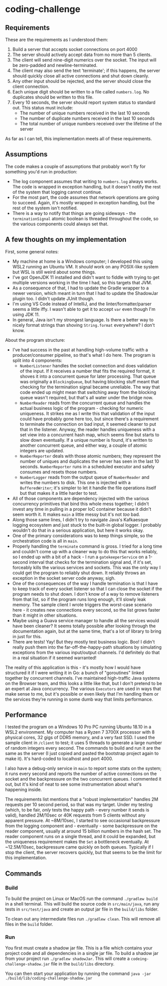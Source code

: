 # coding-challenge

## Requirements

These are the requirements as I understood them:

1. Build a server that accepts socket connections on port 4000
1. The server should actively accept data from no more than 5 clients.
1. The client will send nine-digit numerics over the socket. The input will be zero-padded and newline-terminated.
1. The client may also send the text 'terminate'; if this happens, the server should quickly close all active connections and shut down cleanly.
1. Any other input should be rejected, and the server should close the client connection.
1. Each unique digit should be written to a file called `numbers.log`. No duplicates should be written to this file.
1. Every 10 seconds, the server should report system status to standard out. This status must include:
   - The number of unique numbers received in the last 10 seconds
   - The number of duplicate numbers received in the last 10 seconds
   - The total number of unique numbers received over the lifetime of the server

As far as I can tell, this implementation meets all of these requirements.

## Assumptions

The code makes a couple of assumptions that probably won't fly for something you'd run in production:

- The log component assumes that writing to `numbers.log` always works. The code is wrapped in exception handling, but it doesn't notify the rest of the system that logging cannot continue.
- For the most part, the code assumes that network operations are going to succeed. Again, it's mostly wrapped in exception handling, but the rest of the system isn't notified.
- There is a way to notify that things are going sideways - the `terminationSignal` atomic boolean is threaded throughout the code, so the various components could always set that.

## A few thoughts on my implementation

First, some general notes:

- My machine at home is a Windows computer; I developed this using WSL2 running an Ubuntu VM. It _should_ work on any POSIX-like system but WSL is still weird about some things.
- I've got OpenJDK 11 installed and didn't want to fiddle with trying to get multiple versions working in the time I had, so this targets that JVM.
- As a consequence of that, I had to update the Gradle wrapper to a newer version, which meant in turn that I had to update the ShadowJar plugin too. I didn't update JUnit though.
- I'm using VS Code instead of IntelliJ, and the linter/formatter/parser seems a little iffy. I wasn't able to get it to accept `var` even though I'm using JDK 11.
- In general, Java isn't my strongest language. Is there a better way to nicely format strings than shoving `String.format` everywhere? I don't know.

About the program structure:

- I've had success in the past at handling high-volume traffic with a producer/consumer pipeline, so that's what I do here. The program is split into 4 components:
  - `NumberListener` handles the socket connection and does validation of the input. If it receives a number that fits the required format, it shoves it into a concurrent queue for later processing. That queue was originally a `BlockingQueue`, but having blocking stuff meant that checking for the termination signal became unreliable. The way that code ended up might mean that switching away from the blocking queue wasn't required, but that's all water under the bridge now.
  - `NumberReader` reads from the concurrent queue and handles the actual business logic of the program - checking for numeric uniqueness. It strikes me as I write this that validation of the input could have probably gone here too, but since there's a requirement to terminate the connection on bad input, it seemed cleaner to put that in the listener. Anyway, the reader handles uniqueness with a set view into a concurrent hash map, which seems fine but starts to slow down eventually. If a unique number is found, it's written to another concurrent queue, and either way, a couple of atomic integers are updated.
  - `NumberReporter` deals with those atomic numbers; they represent the number of uniques and duplicates the server has seen in the last 10 seconds. `NumberReporter` runs in a scheduled executor and safely consumes and resets those numbers.
  - `NumberLogger` reads from the output queue of `NumberReader` and writes the numbers to disk. This one is injected with a `BufferedWriter`; it's simpler to let it handle the file operations itself but that makes it a little harder to test.
- All of those components are dependency injected with the various concurrency primitives that bind this whole mess together; I didn't invest any time in pulling in a proper IoC container because it didn't seem worth it. It makes `main` a little messy but it's not _too_ bad.
- Along those same lines, I didn't try to navigate Java's Kafkaesque logging ecosystem and just stuck to the built-in global logger. I probably wouldn't do that in a serious application, but here it works okay.
- One of the primary considerations was to keep things simple, so the orchestration code is all in `main`.
- Properly handling the `terminate` command is gross. I tried for a long time and couldn't come up with a cleaner way to do this that works reliably, so I ended up with a bit of a hack - I run a `gatekeeperService` on a 1-second interval that checks for the termination signal and, if it's set, forceably kills the various services and sockets. This was the only way I could get the program to reliably shut down. It reliably throws an exception in the socket server code anyway, sigh.
- One of the consequences of the way I handle termination is that I have to keep track of every socket listener so that I can close the socket if the program needs to shut down. I don't know of a way to remove listeners from that list, so if the program runs long enough, it'll slowly leak memory. The sample client I wrote triggers the worst-case scenario here - it creates new connections every second, so the list grows faster than it might in other situations.
- Maybe using a Guava service manager to handle all the services would have been cleaner? It seems totally possible after looking through the documentation again, but at the same time, that's a lot of library to bring in just for this.
- There are tests! Yay! But they mostly test business logic. Boo! I didn't really push them into the far-off-the-happy-path situations by simulating exceptions from the various input/output channels. I'd definitely do that in a real situation if it seemed warranted!

The reality of this application is this - it's mostly how I would have structured it if I were writing it in Go: a bunch of "goroutines" linked together by concurrent channels. I've maintained high-traffic Java systems on the Browser team, and this looks a little like that, but I don't pretend to be an expert at Java concurrency. The various `Executors` are used in ways that make sense to me, but it's possible or even likely that I'm handling them or the services they're running in some dumb way that limits performance.

## Performance

I tested the program on a Windows 10 Pro PC running Ubuntu 18.10 in a WSL2 environment. My computer has a Ryzen 7 3700X processor with 8 physical cores, 32 gigs of DDR5 memory, and a very fast SSD. I used the sample client in `/client` to test; it uses 5 threads to generate a large number of random integers every second. The commands to build and run it are the same as the server (I just copied and pasted the bootstrap project again to make it). It's hard-coded to localhost and port 4000.

I also have a debug-only service in `main` to report some stats on the system; it runs every second and reports the number of active connections on the socket and the backpressure on the two concurrent queues. I commented it out, but it's kind of neat to see some instrumentation about what's happening inside.

The requirements list mentions that a "robust implementation" handles 2M requests per 10 second period, so that was my target. Under my testing (which, to be fair, _only_ tests the happy path - every number it sends is valid), handled 2M/10sec or 40K requests from 5 clients without any apparent pressure. At ~8M/10sec, I started to see occasional backpressure from the logging component and - eventually - some backpressure on the reader component, usually at around 15 billion numbers in the hash set. The reader component runs on a single thread, and it could be expanded, but the uniqueness requirement makes the `Set` a bottleneck eventually. At ~12.5M/10sec, backpressure came quickly on both queues. Typically if I stop the client, the server recovers quickly, but that seems to be the limit for this implementation.

## Commands

### Build

To build the project on Linux or MacOS run the command `./gradlew build` in a shell terminal. This will build the source code in
`src/main/java`, run any tests in `src/test/java` and create an output
jar file in the `build/libs` folder.

To clean out any intermediate files run `./gradlew clean`. This will
remove all files in the `build` folder.

### Run

You first must create a shadow jar file. This is a file which contains your project code and all dependencies in a single jar file. To build a shadow jar from your project run `./gradlew shadowJar`. This will create a `codeing-challenge-shadow.jar` file in the `build/libs` directory.

You can then start your application by running the command
`java -jar ./build/lib/coding-challenge-shadow.jar`
